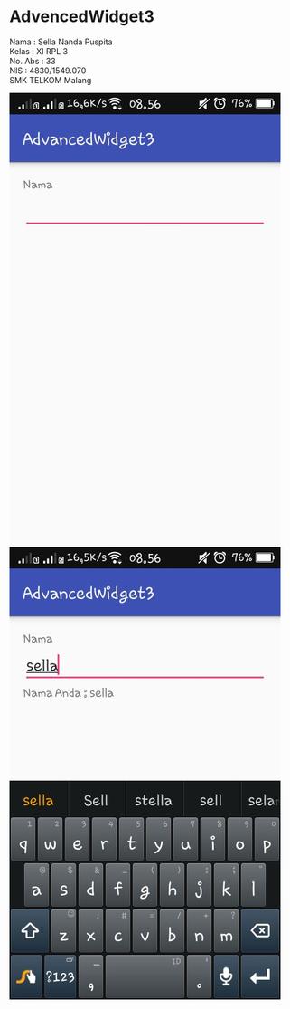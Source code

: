 # AdvencedWidget3
Nama : Sella Nanda Puspita <br>
Kelas : XI RPL 3 <br>
No. Abs : 33 <br>
NIS : 4830/1549.070 <br>
SMK TELKOM Malang <br>

![Screenshot](https://github.com/SellaNanda/AdvencedWidget3/blob/master/WhatsApp%20Image%202016-09-30%20at%2009.32.22.jpeg)
![Screenshot](https://github.com/SellaNanda/AdvencedWidget3/blob/master/WhatsApp%20Image%202016-09-30%20at%2009.32.26.jpeg)
